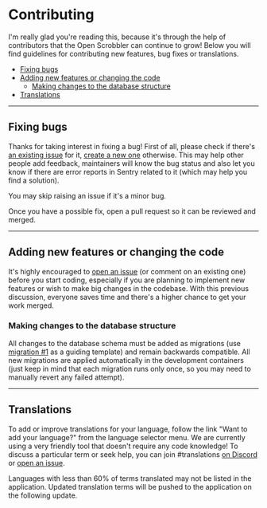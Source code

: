 # Contributing

I'm really glad you're reading this, because it's through the help of contributors that the Open Scrobbler can continue to grow! Below you will find guidelines for contributing new features, bug fixes or translations.

<!-- TOC depthFrom:2 -->
- [Fixing bugs](#fixing-bugs)
- [Adding new features or changing the code](#adding-new-features-or-changing-the-code)
  - [Making changes to the database structure](#making-changes-to-the-database-structure)
- [Translations](#translations)
<!-- /TOC -->

---

## Fixing bugs

Thanks for taking interest in fixing a bug! First of all, please check if there's [an existing issue](https://github.com/elamperti/OpenWebScrobbler/issues) for it, [create a new one](https://github.com/elamperti/OpenWebScrobbler/issues) otherwise. This may help other people add feedback, maintainers will know the bug status and also let you know if there are error reports in Sentry related to it (which may help you find a solution).

You may skip raising an issue if it's a minor bug.

Once you have a possible fix, open a pull request so it can be reviewed and merged.

---

## Adding new features or changing the code

It's highly encouraged to [open an issue](https://github.com/elamperti/OpenWebScrobbler/issues/new/choose) (or comment on an existing one) before you start coding, especially if you are planning to implement new features or wish to make big changes in the codebase. With this previous discussion, everyone saves time and there's a higher chance to get your work merged.

### Making changes to the database structure
All changes to the database schema must be added as migrations (use [migration #1](./assets/db/migrations/0001_keepOriginalTimestamp.sql) as a guiding template) and remain backwards compatible. All new migrations are applied automatically in the development containers (just keep in mind that each migration runs only once, so you may need to manually revert any failed attempt).

---

## Translations

To add or improve translations for your language, follow the link "Want to add your language?" from the language selector menu. We are currently using a very friendly tool that doesn't require any code knowledge! To discuss a particular term or seek help, you can join #translations [on Discord](https://discord.gg/vcbprTz) or [open an issue](https://github.com/elamperti/OpenWebScrobbler/issues/new).

Languages with less than 60% of terms translated may not be listed in the application. Updated translation terms will be pushed to the application on the following update.
